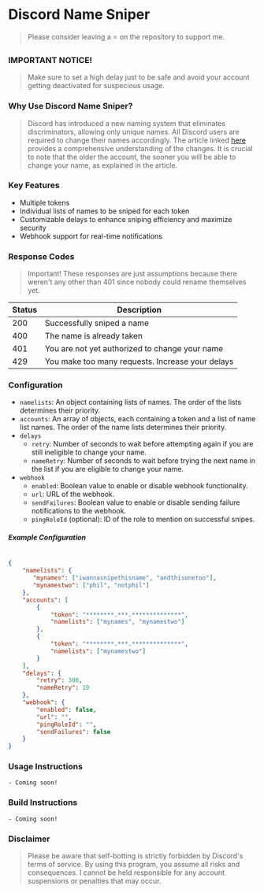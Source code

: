 
# Discord Name Sniper

[](https://github.com/your-username/discord-name-sniper/stargazers)

> Please consider leaving a ⭐ on the repository to support me.

### IMPORTANT NOTICE!
> Make sure to set a high delay just to be safe and avoid your account getting deactivated for suspecious usage.
### Why Use Discord Name Sniper?
> Discord has introduced a new naming system that eliminates discriminators, allowing only unique names. All Discord users are required to change their names accordingly. The article linked [here](https://support.discord.com/hc/en-us/articles/12620128861463-New-Usernames-Display-Names)  provides a comprehensive understanding of the changes. It is crucial to note that the older the account, the sooner you will be able to change your name, as explained in the article.
### Key Features
- Multiple tokens
- Individual lists of names to be sniped for each token
- Customizable delays to enhance sniping efficiency and maximize security
- Webhook support for real-time notifications
### Response Codes
> Important! These responses are just assumptions because there weren't any other than 401 since nobody could rename themselves yet.

| Status | Description                                      |
| ------ | ------------------------------------------------ |
| 200    | Successfully sniped a name                       |
| 400    | The name is already taken                        |
| 401    | You are not yet authorized to change your name   |
| 429    | You make too many requests. Increase your delays |

### Configuration 
- `namelists`: An object containing lists of names. The order of the lists determines their priority. 
- `accounts`: An array of objects, each containing a token and a list of name list names. The order of the name lists determines their priority. 
- `delays` 
  - `retry`: Number of seconds to wait before attempting again if you are still ineligible to change your name. 
  - `nameRetry`: Number of seconds to wait before trying the next name in the list if you are eligible to change your name. 
- `webhook` 
  - `enabled`: Boolean value to enable or disable webhook functionality. 
  - `url`: URL of the webhook. 
  - `sendFailures`: Boolean value to enable or disable sending failure notifications to the webhook. 
  - `pingRoleId` (optional): ID of the role to mention on successful snipes.
##### Example Configuration

```json

{
    "namelists": {
       "mynames": ["iwannasnipethisname", "andthisonetoo"],
       "mynamestwo": ["phil", "notphil"]
    },
    "accounts": [
        {
            "token": "********.***.**************",
            "namelists": ["mynames", "mynamestwo"]
        },
        {
            "token": "********.***.**************",
            "namelists": ["mynamestwo"]
        }
    ],
    "delays": {
        "retry": 300,
        "nameRetry": 10
    },
    "webhook": {
        "enabled": false,
        "url": "",
        "pingRoleId": "",
        "sendFailures": false
    }
}
```


### Usage Instructions 
`- Coming soon!`

### Build Instructions 
`- Coming soon!`


### Disclaimer
> Please be aware that self-botting is strictly forbidden by Discord's terms of service. By using this program, you assume all risks and consequences. I cannot be held responsible for any account suspensions or penalties that may occur.
